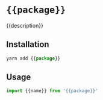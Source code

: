 # `{{package}}`

{{description}}

## Installation

```js
yarn add {{package}}
```

## Usage

```js
import {{name}} from '{{package}}'
```

